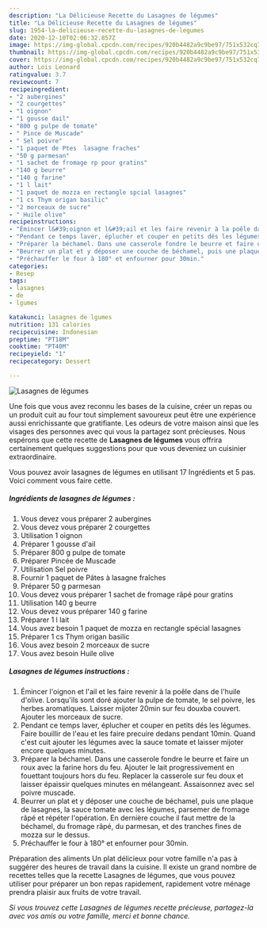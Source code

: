 ```yaml
---
description: "La Délicieuse Recette du Lasagnes de légumes"
title: "La Délicieuse Recette du Lasagnes de légumes"
slug: 1954-la-delicieuse-recette-du-lasagnes-de-legumes
date: 2020-12-10T02:06:32.857Z
image: https://img-global.cpcdn.com/recipes/920b4482a9c9be97/751x532cq70/lasagnes-de-legumes-photo-principale-de-la-recette.jpg
thumbnail: https://img-global.cpcdn.com/recipes/920b4482a9c9be97/751x532cq70/lasagnes-de-legumes-photo-principale-de-la-recette.jpg
cover: https://img-global.cpcdn.com/recipes/920b4482a9c9be97/751x532cq70/lasagnes-de-legumes-photo-principale-de-la-recette.jpg
author: Lois Leonard
ratingvalue: 3.7
reviewcount: 7
recipeingredient:
- "2 aubergines"
- "2 courgettes"
- "1 oignon"
- "1 gousse dail"
- "800 g pulpe de tomate"
- " Pince de Muscade"
- " Sel poivre"
- "1 paquet de Ptes  lasagne fraches"
- "50 g parmesan"
- "1 sachet de fromage rp pour gratins"
- "140 g beurre"
- "140 g farine"
- "1 l lait"
- "1 paquet de mozza en rectangle spcial lasagnes"
- "1 cs Thym origan basilic"
- "2 morceaux de sucre"
- " Huile olive"
recipeinstructions:
- "Émincer l&#39;oignon et l&#39;ail et les faire revenir à la poêle dans de l&#39;huile d&#39;olive. Lorsqu&#39;ils sont doré ajouter la pulpe de tomate, le sel poivre, les herbes aromatiques. Laisser mijoter 20min sur feu douxba couvert. Ajouter les morceaux de sucre."
- "Pendant ce temps laver, éplucher et couper en petits dés les légumes. Faire bouillir de l&#39;eau et les faire precuire dedans pendant 10min. Quand c&#39;est cuit ajouter les légumes avec la sauce tomate et laisser mijoter encore quelques minutes."
- "Préparer la béchamel. Dans une casserole fondre le beurre et faire un roux avec la farine hors du feu. Ajouter le lait progressivement en fouettant toujours hors du feu. Replacer la casserole sur feu doux et laisser épaissir quelques minutes en mélangeant. Assaisonnez avec sel poivre muscade."
- "Beurrer un plat et y déposer une couche de béchamel, puis une plaque de lasagnes, la sauce tomate avec les légumes, parsemer de fromage râpé et répéter l&#39;opération. En dernière couche il faut mettre de la béchamel, du fromage râpé, du parmesan, et des tranches fines de mozza sur le dessus."
- "Préchauffer le four à 180° et enfourner pour 30min."
categories:
- Resep
tags:
- lasagnes
- de
- lgumes

katakunci: lasagnes de lgumes 
nutrition: 131 calories
recipecuisine: Indonesian
preptime: "PT18M"
cooktime: "PT40M"
recipeyield: "1"
recipecategory: Dessert

---
```



![Lasagnes de légumes](https://img-global.cpcdn.com/recipes/920b4482a9c9be97/751x532cq70/lasagnes-de-legumes-photo-principale-de-la-recette.jpg)

Une fois que vous avez reconnu les bases de la cuisine, créer un repas ou un produit cuit au four tout simplement savoureux peut être une expérience aussi enrichissante que gratifiante. Les odeurs de votre maison ainsi que les visages des personnes avec qui vous la partagez sont précieuses. Nous espérons que cette recette de <strong> Lasagnes de légumes </strong> vous offrira certainement quelques suggestions pour que vous deveniez un cuisinier extraordinaire.

<!--inarticleads1-->

Vous pouvez avoir lasagnes de légumes en utilisant 17 Ingrédients et 5 pas. Voici comment vous faire cette.

##### Ingrédients de lasagnes de légumes :

1. Vous devez vous préparer 2 aubergines
1. Vous devez vous préparer 2 courgettes
1. Utilisation 1 oignon
1. Préparer 1 gousse d&#39;ail
1. Préparer 800 g pulpe de tomate
1. Préparer  Pincée de Muscade
1. Utilisation  Sel poivre
1. Fournir 1 paquet de Pâtes à lasagne fraîches
1. Préparer 50 g parmesan
1. Vous devez vous préparer 1 sachet de fromage râpé pour gratins
1. Utilisation 140 g beurre
1. Vous devez vous préparer 140 g farine
1. Préparer 1 l lait
1. Vous avez besoin 1 paquet de mozza en rectangle spécial lasagnes
1. Préparer 1 cs Thym origan basilic
1. Vous avez besoin 2 morceaux de sucre
1. Vous avez besoin  Huile olive




<!--inarticleads2-->

##### Lasagnes de légumes instructions :

1. Émincer l&#39;oignon et l&#39;ail et les faire revenir à la poêle dans de l&#39;huile d&#39;olive. Lorsqu&#39;ils sont doré ajouter la pulpe de tomate, le sel poivre, les herbes aromatiques. Laisser mijoter 20min sur feu douxba couvert. Ajouter les morceaux de sucre.
1. Pendant ce temps laver, éplucher et couper en petits dés les légumes. Faire bouillir de l&#39;eau et les faire precuire dedans pendant 10min. Quand c&#39;est cuit ajouter les légumes avec la sauce tomate et laisser mijoter encore quelques minutes.
1. Préparer la béchamel. Dans une casserole fondre le beurre et faire un roux avec la farine hors du feu. Ajouter le lait progressivement en fouettant toujours hors du feu. Replacer la casserole sur feu doux et laisser épaissir quelques minutes en mélangeant. Assaisonnez avec sel poivre muscade.
1. Beurrer un plat et y déposer une couche de béchamel, puis une plaque de lasagnes, la sauce tomate avec les légumes, parsemer de fromage râpé et répéter l&#39;opération. En dernière couche il faut mettre de la béchamel, du fromage râpé, du parmesan, et des tranches fines de mozza sur le dessus.
1. Préchauffer le four à 180° et enfourner pour 30min.




<!--inarticleads1-->

<p>
Préparation des aliments Un plat délicieux pour votre famille n'a pas à suggérer des heures de travail dans la cuisine. Il existe un grand nombre de recettes telles que la recette Lasagnes de légumes, que vous pouvez utiliser pour préparer un bon repas rapidement, rapidement votre ménage prendra plaisir aux fruits de votre travail.
</p>

<p>
<i>Si vous trouvez cette Lasagnes de légumes recette précieuse, partagez-la avec vos amis ou votre famille, merci et bonne chance.</i>
</p>

